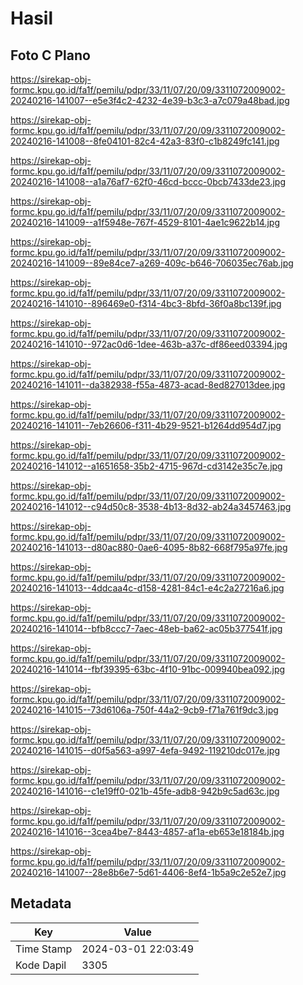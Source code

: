 # Hasil

## Foto C Plano

https://sirekap-obj-formc.kpu.go.id/fa1f/pemilu/pdpr/33/11/07/20/09/3311072009002-20240216-141007--e5e3f4c2-4232-4e39-b3c3-a7c079a48bad.jpg

https://sirekap-obj-formc.kpu.go.id/fa1f/pemilu/pdpr/33/11/07/20/09/3311072009002-20240216-141008--8fe04101-82c4-42a3-83f0-c1b8249fc141.jpg

https://sirekap-obj-formc.kpu.go.id/fa1f/pemilu/pdpr/33/11/07/20/09/3311072009002-20240216-141008--a1a76af7-62f0-46cd-bccc-0bcb7433de23.jpg

https://sirekap-obj-formc.kpu.go.id/fa1f/pemilu/pdpr/33/11/07/20/09/3311072009002-20240216-141009--a1f5948e-767f-4529-8101-4ae1c9622b14.jpg

https://sirekap-obj-formc.kpu.go.id/fa1f/pemilu/pdpr/33/11/07/20/09/3311072009002-20240216-141009--89e84ce7-a269-409c-b646-706035ec76ab.jpg

https://sirekap-obj-formc.kpu.go.id/fa1f/pemilu/pdpr/33/11/07/20/09/3311072009002-20240216-141010--896469e0-f314-4bc3-8bfd-36f0a8bc139f.jpg

https://sirekap-obj-formc.kpu.go.id/fa1f/pemilu/pdpr/33/11/07/20/09/3311072009002-20240216-141010--972ac0d6-1dee-463b-a37c-df86eed03394.jpg

https://sirekap-obj-formc.kpu.go.id/fa1f/pemilu/pdpr/33/11/07/20/09/3311072009002-20240216-141011--da382938-f55a-4873-acad-8ed827013dee.jpg

https://sirekap-obj-formc.kpu.go.id/fa1f/pemilu/pdpr/33/11/07/20/09/3311072009002-20240216-141011--7eb26606-f311-4b29-9521-b1264dd954d7.jpg

https://sirekap-obj-formc.kpu.go.id/fa1f/pemilu/pdpr/33/11/07/20/09/3311072009002-20240216-141012--a1651658-35b2-4715-967d-cd3142e35c7e.jpg

https://sirekap-obj-formc.kpu.go.id/fa1f/pemilu/pdpr/33/11/07/20/09/3311072009002-20240216-141012--c94d50c8-3538-4b13-8d32-ab24a3457463.jpg

https://sirekap-obj-formc.kpu.go.id/fa1f/pemilu/pdpr/33/11/07/20/09/3311072009002-20240216-141013--d80ac880-0ae6-4095-8b82-668f795a97fe.jpg

https://sirekap-obj-formc.kpu.go.id/fa1f/pemilu/pdpr/33/11/07/20/09/3311072009002-20240216-141013--4ddcaa4c-d158-4281-84c1-e4c2a27216a6.jpg

https://sirekap-obj-formc.kpu.go.id/fa1f/pemilu/pdpr/33/11/07/20/09/3311072009002-20240216-141014--bfb8ccc7-7aec-48eb-ba62-ac05b377541f.jpg

https://sirekap-obj-formc.kpu.go.id/fa1f/pemilu/pdpr/33/11/07/20/09/3311072009002-20240216-141014--fbf39395-63bc-4f10-91bc-009940bea092.jpg

https://sirekap-obj-formc.kpu.go.id/fa1f/pemilu/pdpr/33/11/07/20/09/3311072009002-20240216-141015--73d6106a-750f-44a2-9cb9-f71a761f9dc3.jpg

https://sirekap-obj-formc.kpu.go.id/fa1f/pemilu/pdpr/33/11/07/20/09/3311072009002-20240216-141015--d0f5a563-a997-4efa-9492-119210dc017e.jpg

https://sirekap-obj-formc.kpu.go.id/fa1f/pemilu/pdpr/33/11/07/20/09/3311072009002-20240216-141016--c1e19ff0-021b-45fe-adb8-942b9c5ad63c.jpg

https://sirekap-obj-formc.kpu.go.id/fa1f/pemilu/pdpr/33/11/07/20/09/3311072009002-20240216-141016--3cea4be7-8443-4857-af1a-eb653e18184b.jpg

https://sirekap-obj-formc.kpu.go.id/fa1f/pemilu/pdpr/33/11/07/20/09/3311072009002-20240216-141007--28e8b6e7-5d61-4406-8ef4-1b5a9c2e52e7.jpg


## Metadata

| Key        | Value               |
| ---------- | ------------------- |
| Time Stamp | 2024-03-01 22:03:49 |
| Kode Dapil | 3305                |




